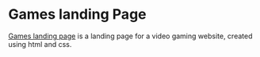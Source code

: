 # Games landing Page

[Games landing page](https://swamitagupta.github.io/games-landing-page/) is a landing page for a video gaming website, created using html and css.
